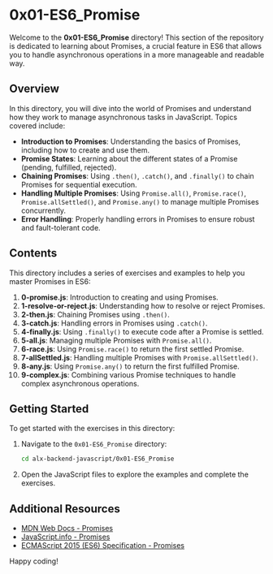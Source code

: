 # 0x01-ES6_Promise

Welcome to the **0x01-ES6_Promise** directory! This section of the repository is dedicated to learning about Promises, a crucial feature in ES6 that allows you to handle asynchronous operations in a more manageable and readable way.

## Overview

In this directory, you will dive into the world of Promises and understand how they work to manage asynchronous tasks in JavaScript. Topics covered include:

- **Introduction to Promises**: Understanding the basics of Promises, including how to create and use them.
- **Promise States**: Learning about the different states of a Promise (pending, fulfilled, rejected).
- **Chaining Promises**: Using `.then()`, `.catch()`, and `.finally()` to chain Promises for sequential execution.
- **Handling Multiple Promises**: Using `Promise.all()`, `Promise.race()`, `Promise.allSettled()`, and `Promise.any()` to manage multiple Promises concurrently.
- **Error Handling**: Properly handling errors in Promises to ensure robust and fault-tolerant code.

## Contents

This directory includes a series of exercises and examples to help you master Promises in ES6:

1. **0-promise.js**: Introduction to creating and using Promises.
2. **1-resolve-or-reject.js**: Understanding how to resolve or reject Promises.
3. **2-then.js**: Chaining Promises using `.then()`.
4. **3-catch.js**: Handling errors in Promises using `.catch()`.
5. **4-finally.js**: Using `.finally()` to execute code after a Promise is settled.
6. **5-all.js**: Managing multiple Promises with `Promise.all()`.
7. **6-race.js**: Using `Promise.race()` to return the first settled Promise.
8. **7-allSettled.js**: Handling multiple Promises with `Promise.allSettled()`.
9. **8-any.js**: Using `Promise.any()` to return the first fulfilled Promise.
10. **9-complex.js**: Combining various Promise techniques to handle complex asynchronous operations.

## Getting Started

To get started with the exercises in this directory:

1. Navigate to the `0x01-ES6_Promise` directory:
   ```bash
   cd alx-backend-javascript/0x01-ES6_Promise
   ```
2. Open the JavaScript files to explore the examples and complete the exercises.

## Additional Resources

- [MDN Web Docs - Promises](https://developer.mozilla.org/en-US/docs/Web/JavaScript/Reference/Global_Objects/Promise)
- [JavaScript.info - Promises](https://javascript.info/promise-basics)
- [ECMAScript 2015 (ES6) Specification - Promises](https://www.ecma-international.org/ecma-262/6.0/#sec-promise-objects)

Happy coding!